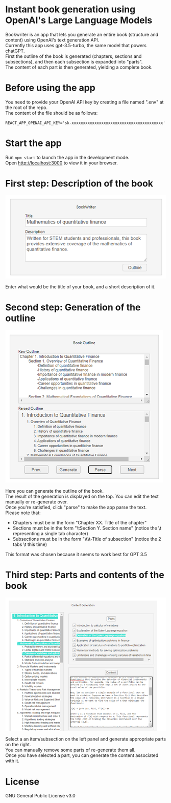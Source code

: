 # Instant book generation using OpenAI's Large Language Models

Bookwriter is an app that lets you generate an entire book (structure and content) using OpenAI's text generation API.\
Currently this app uses gpt-3.5-turbo, the same model that powers chatGPT.\
First the outline of the book is generated (chapters, sections and subsections), and then each subsection is expanded into "parts".\
The content of each part is then generated, yielding a complete book.

# Before using the app

You need to provide your OpenAI API key by creating a file named ".env" at the root of the repo.\
The content of the file should be as follows:
```
REACT_APP_OPENAI_API_KEY='sk-xxxxxxxxxxxxxxxxxxxxxxxxxxxxxxxxxxxxxxxx'
```

# Start the app

Run `npm start` to launch the app in the development mode.\
Open [http://localhost:3000](http://localhost:3000) to view it in your browser.

# First step: Description of the book

![Book description input](/description.png)

Enter what would be the title of your book, and a short description of it.

# Second step: Generation of the outline

![Outline generation and parsing](/outline_generation.png)

Here you can generate the outline of the book.\
The result of the generation is displayed on the top. You can edit the text manually or re-generate over.\
Once you're satisfied, click "parse" to make the app parse the text.\
Please note that:
- Chapters must be in the form "Chapter XX. Title of the chapter"
- Sections must be in the form "\tSection Y. Section name" (notice the \t representing a single tab character)
- Subsections must be in the form "\t\t-Title of subsection" (notice the 2 tabs \t this time)

This format was chosen because it seems to work best for GPT 3.5

# Third step: Parts and contents of the book

![Parts and content generation](/content_generation.png)

Select a an item/subsection on the left panel and generate appropriate parts on the right.\
You can manually remove some parts of re-generate them all.\
Once you have selected a part, you can generate the content associated with it.

# License

GNU General Public License v3.0
